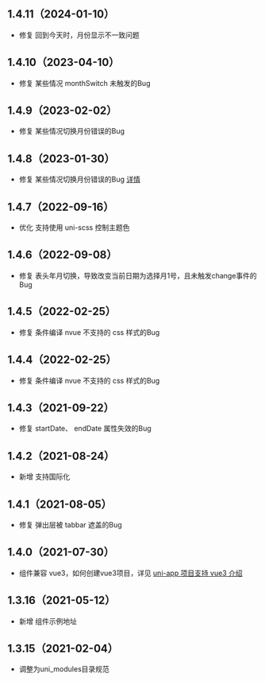 ## 1.4.11（2024-01-10）

- 修复 回到今天时，月份显示不一致问题

## 1.4.10（2023-04-10）

- 修复 某些情况 monthSwitch 未触发的Bug

## 1.4.9（2023-02-02）

- 修复 某些情况切换月份错误的Bug

## 1.4.8（2023-01-30）

- 修复 某些情况切换月份错误的Bug [详情](https://ask.dcloud.net.cn/question/161964)

## 1.4.7（2022-09-16）

- 优化 支持使用 uni-scss 控制主题色

## 1.4.6（2022-09-08）

- 修复 表头年月切换，导致改变当前日期为选择月1号，且未触发change事件的Bug

## 1.4.5（2022-02-25）

- 修复 条件编译 nvue 不支持的 css 样式的Bug

## 1.4.4（2022-02-25）

- 修复 条件编译 nvue 不支持的 css 样式的Bug

## 1.4.3（2021-09-22）

- 修复 startDate、 endDate 属性失效的Bug

## 1.4.2（2021-08-24）

- 新增 支持国际化

## 1.4.1（2021-08-05）

- 修复 弹出层被 tabbar 遮盖的Bug

## 1.4.0（2021-07-30）

- 组件兼容 vue3，如何创建vue3项目，详见 [uni-app 项目支持 vue3 介绍](https://ask.dcloud.net.cn/article/37834)

## 1.3.16（2021-05-12）

- 新增 组件示例地址

## 1.3.15（2021-02-04）

- 调整为uni_modules目录规范
